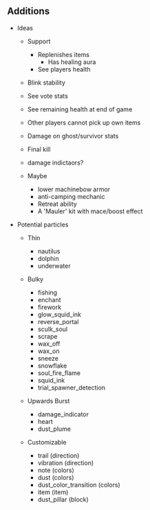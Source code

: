 
## Additions

- Ideas

  - Support
    - Replenishes items
	  - Has healing aura
    - See players health
  
  - Blink stability
  - See vote stats
  - See remaining health at end of game
  - Other players cannot pick up own items
  - Damage on ghost/survivor stats
  - Final kill
  - damage indictaors?
    
  - Maybe
    - lower machinebow armor
    - anti-camping mechanic
    - Retreat ability
    - A 'Mauler' kit with mace/boost effect

- Potential particles

  - Thin
    - nautilus
    - dolphin
    - underwater

  - Bulky
    - fishing
    - enchant
    - firework
    - glow_squid_ink
    - reverse_portal
    - sculk_soul
    - scrape
    - wax_off
    - wax_on
    - sneeze
    - snowflake
    - soul_fire_flame
    - squid_ink
    - trial_spawner_detection

  - Upwards Burst
    - damage_indicator
    - heart
    - dust_plume

  - Customizable
    - trail (direction)
    - vibration (direction)
    - note (colors)
    - dust (colors)
    - dust_color_transition (colors)
    - item (item)
    - dust_pillar (block)
